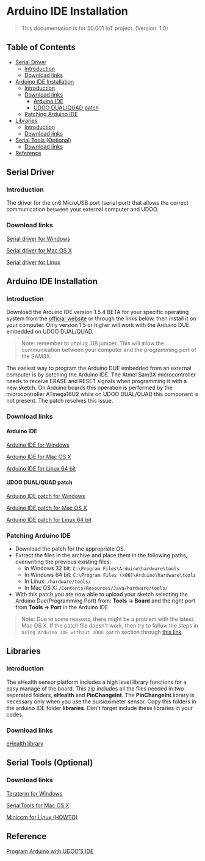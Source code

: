 
Arduino IDE Installation
========

> This documentation is for 50.001 IoT project. (Version: 1.0)

Table of Contents
-----------------

<!-- MarkdownTOC -->

- [Serial Driver](#serial-driver)
    - [Introduction](#introduction)
    - [Download links](#download-links)
- [Arduino IDE Installation](#arduino-ide-installation)
    - [Introduction](#introduction-1)
    - [Download links](#download-links-1)
        - [Arduino IDE](#arduino-ide)
        - [UDOO DUAL/QUAD patch](#udoo-dualquad-patch)
    - [Patching Arduino IDE](#patching-arduino-ide)
- [Libraries](#libraries)
    - [Introduction](#introduction-2)
    - [Download links](#download-links-2)
- [Serial Tools (Optional)](#serial-tools-optional)
    - [Download links](#download-links-3)
- [Reference](#reference)

<!-- /MarkdownTOC -->

Serial Driver
-----------------

### Introduction

The driver for the cn6 MicroUSB port (serial port) that allows the correct communication between your external computer and UDOO.

### Download links

[Serial driver for Windows][driver-windows]

[Serial driver for Mac OS X][driver-mac]

[Serial driver for Linux][driver-linux]

Arduino IDE Installation
-----------------

### Introduction

Download the Arduino IDE version 1.5.4 BETA for your specific operating system from the [official website][arduino-website] or through the links below, then install it on your computer. Only version 1.5 or higher will work with the Arduino DUE embedded on UDOO DUAL/QUAD.

> Note: remember to unplug J18 jumper. This will allow the communication between your computer and the programming port of the SAM3X.

The easiest way to program the Arduino DUE embedded from an external computer is by patching the Arduino IDE. The Atmel Sam3X microcontroller needs to receive ERASE and RESET signals when programming it with a new sketch. On Arduino boards this operation is performed by the microcontroller ATmega16U2 while on UDOO DUAL/QUAD this component is not present. The patch resolves this issue. 

### Download links

#### Arduino IDE

[Arduino IDE for Windows][ide-windows]

[Arduino IDE for Mac OS X][ide-mac]

[Arduino IDE for Linux 64 bit][ide-linux]

#### UDOO DUAL/QUAD patch

[Arduino IDE patch for Windows][patch-windows]

[Arduino IDE patch for Mac OS X][patch-mac]

[Arduino IDE patch for Linux 64 bit][patch-linux]

### Patching Arduino IDE

+ Download the patch for the appropriate OS. 
+ Extract the files in the archive and place them in the following paths, overwriting the previous existing files: 
    + In Windows 32 bit: `C:\Program Files\Arduino\hardware\tools`
    + In Windows 64 bit: `C:\Program Files (x86)\Arduino\hardware\tools`
    + In Linux: `/hardware/tools/`
    + In Mac OS X: `/Contents/Resources/Java/hardware/tools/`
+ With this patch you are now able to upload your sketch selecting the Arduino Due(Programming Port) from: **Tools -> Board** and the right port from **Tools -> Port** in the Arduino IDE

> Note: Due to some reasons, there might be a problem with the latest Mac OS X. If the patch file doesn't work, then try to follow the steps in `Using Arduino IDE without UDOO patch` section through [this link][without-patch].

Libraries
-----------------

### Introduction

The eHealth sensor platform includes a high level library functions for a easy manage of the board. This zip includes all the files needed in two separated folders, **eHealth** and **PinChangeInt**. The **PinChangeInt** library is necessary only when you use the pulsioximeter sensor. Copy this folders in the arduino IDE folder **libraries**. Don't forget include these libraries in your codes.

### Download links

[eHealth library][library]

Serial Tools (Optional)
-----------------

### Download links

[Teraterm for Windows][teraterm]

[SerialTools for Mac OS X][serialtools]

[Minicom for Linux (HOWTO)][minicom]

Reference
-----------------

[Program Arduino with UDOO’S IDE][ref0]

<!-- Links -->

[driver-windows]: http://www.silabs.com/Support%20Documents/Software/CP210x_VCP_Windows.zip
[driver-mac]: http://www.silabs.com/Support%20Documents/Software/Mac_OSX_VCP_Driver.zip
[driver-linux]: http://www.silabs.com/Support%20Documents/Software/Linux_3.x.x_VCP_Driver_Source.zip

[arduino-website]: https://www.arduino.cc/en/Main/OldSoftwareReleases#previous

[ide-windows]: http://arduino.cc/download.php?f=/arduino-1.5.4-r2-windows.exe
[ide-mac]: http://arduino.cc/download.php?f=/arduino-1.5.4-macosx.zip
[ide-linux]: http://arduino.cc/download.php?f=/arduino-1.5.4-linux64.tgz

[patch-windows]: http://udoo.org/download/files/Bossac/bossac_windows.zip
[patch-mac]: http://udoo.org/download/files/Bossac/bossac_osx.zip
[patch-linux]: http://udoo.org/download/files/Bossac/bossac_linux64.tar.gz

[without-patch]: http://www.elinux.org/UDOO_programming_the_embedded_Arduino_microcontroller

[library]: https://www.cooking-hacks.com/media/cooking/images/documentation/e_health_v2/eHealth_arduino_v2.4.zip

[teraterm]: http://download.cnet.com/Tera-Term/3001-20432_4-75766675.html?hlndr=1
[serialtools]: https://itunes.apple.com/us/app/serialtools/id611021963?mt=12
[minicom]: http://www.cyberciti.biz/tips/connect-soekris-single-board-computer-using-minicom.html

[ref0]: http://www.udoo.org/tutorial/getting-started-with-arduino-ide-on-udoo/
